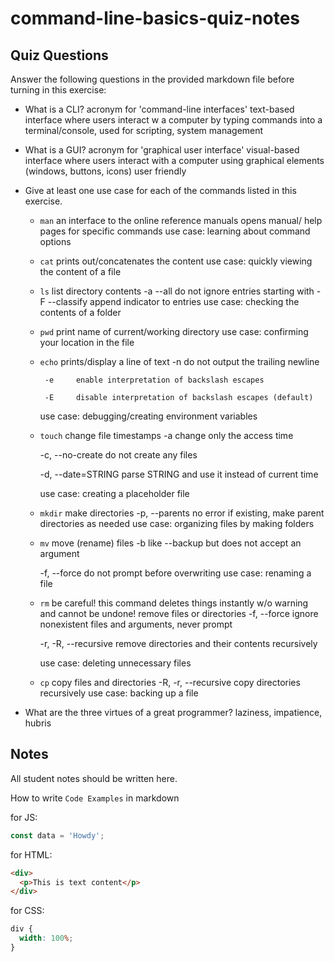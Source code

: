 # command-line-basics-quiz-notes

## Quiz Questions

Answer the following questions in the provided markdown file before turning in this exercise:

- What is a CLI?
  acronym for 'command-line interfaces'
  text-based interface where users interact w a computer by typing commands into a terminal/console, used for scripting, system management

- What is a GUI?
  acronym for 'graphical user interface'
  visual-based interface where users interact with a computer using graphical elements (windows, buttons, icons) user friendly

- Give at least one use case for each of the commands listed in this exercise.

  - `man`
    an interface to the online reference manuals
    opens manual/ help pages for specific commands
    use case: learning about command options

  - `cat`
    prints out/concatenates the content
    use case: quickly viewing the content of a file

  - `ls`
    list directory contents
    -a --all do not ignore entries starting with
    -F --classify append indicator to entries
    use case: checking the contents of a folder

  - `pwd`
    print name of current/working directory
    use case: confirming your location in the file

  - `echo`
    prints/display a line of text
    -n do not output the trailing newline

         -e     enable interpretation of backslash escapes

         -E     disable interpretation of backslash escapes (default)

    use case: debugging/creating environment variables

  - `touch`
    change file timestamps
    -a change only the access time

    -c, --no-create
    do not create any files

    -d, --date=STRING
    parse STRING and use it instead of current time

    use case: creating a placeholder file

  - `mkdir`
    make directories
    -p, --parents
    no error if existing, make parent directories as needed
    use case: organizing files by making folders

  - `mv`
    move (rename) files
    -b like --backup but does not accept an argument

    -f, --force
    do not prompt before overwriting
    use case: renaming a file

  - `rm`
    be careful! this command deletes things instantly w/o warning and cannot be undone!
    remove files or directories
    -f, --force
    ignore nonexistent files and arguments, never prompt

    -r, -R, --recursive
    remove directories and their contents recursively

    use case: deleting unnecessary files

  - `cp`
    copy files and directories
    -R, -r, --recursive
    copy directories recursively
    use case: backing up a file

- What are the three virtues of a great programmer?
  laziness, impatience, hubris

## Notes

All student notes should be written here.

How to write `Code Examples` in markdown

for JS:

```javascript
const data = 'Howdy';
```

for HTML:

```html
<div>
  <p>This is text content</p>
</div>
```

for CSS:

```css
div {
  width: 100%;
}
```
